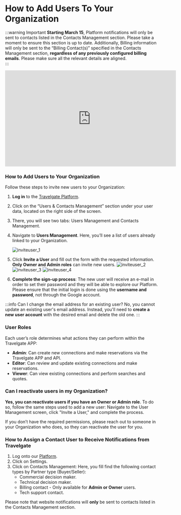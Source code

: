 ﻿---
sidebar_position: 2
---

# How to Add Users To Your Organization

:::warning Important
**Starting March 15**, Platform notifications will only be sent to contacts listed in the Contacts Management section. Please take a moment to ensure this section is up to date. Additionally, Billing information will only be sent to the “Billing Contact(s)” specified in the Contacts Management section, **regardless of any previously configured billing emails**. Please make sure all the relevant details are aligned.  
:::

<iframe width="560" height="315" src="https://www.youtube.com/embed/EQSzhhZn6e8?si=tIbJLeczcm-ZUej7" title="YouTube video player" frameborder="0" allow="accelerometer; autoplay; clipboard-write; encrypted-media; gyroscope; picture-in-picture; web-share" referrerpolicy="strict-origin-when-cross-origin" allowfullscreen></iframe>

### How to Add Users to Your Organization

Follow these steps to invite new users to your Organization:

1. **Log in** to the [Travelgate Platform](https://www.travelgate.com/).
2. Click on the “Users & Contacts Management” section under your user data, located on the right side of the screen.
3. There, you will see two tabs: Users Management and Contacts Management.
4. Navigate to **Users Management**. Here, you’ll see a list of users already linked to your Organization.

	![inviteuser_1](https://storage.travelgate.com/kbase/inviteuser_1.jpg)
4. Click **Invite a User** and fill out the form with the requested information. **Only Owner and Admin roles** can invite new users.
   ![inviteuser_2](https://storage.travelgate.com/kbase/inviteuser_2.jpg)
   ![inviteuser_3](https://storage.travelgate.com/kbase/inviteuser_3.jpg)
   ![inviteuser_4](https://storage.travelgate.com/kbase/inviteuser_4.jpg)
5. **Complete the sign-up process**: The new user will receive an e-mail in order to set their password and they will be able to explore our Platform. Please ensure that the initial login is done using the **username and password**, not through the Google account.

:::info Can I change the email address for an existing user?
 No, you cannot update an existing user's email address. Instead, you'll need to **create a new user account** with the desired email and delete the old one.
 :::

### User Roles
Each user’s role determines what actions they can perform within the Travelgate APP:
- **Admin**: Can create new connections and make reservations via the Travelgate APP and API.
- **Editor**: Can review and update existing connections and make reservations.
- **Viewer**: Can view existing connections and perform searches and quotes.

### Can I reactivate users in my Organization?
**Yes, you can reactivate users if you have an Owner or Admin role**. To do so, follow the same steps used to add a new user: Navigate to the User Management screen, click "Invite a User," and complete the process.

If you don’t have the required permissions, please reach out to someone in your Organization who does, so they can reactivate the user for you.

### How to Assign a Contact User to Receive Notifications from Travelgate
 1. Log onto our [Platform](https://www.travelgate.com/).
 1. Click on Settings.
 1. Click on Contacts Management: Here, you fill find the following contact types by Partner type (Buyer/Seller):
 	- Commercial decision maker.
 	- Technical decision maker.
 	- Billing contact - Only available for **Admin or Owner** users.
 	- Tech support contact.
 
 Please note that website notifications will **only** be sent to contacts listed in the Contacts Management section.

